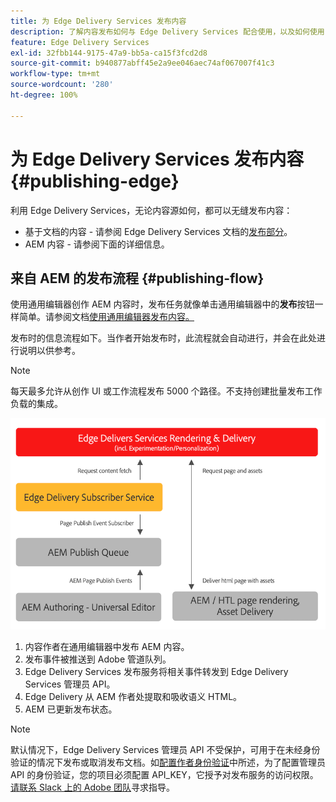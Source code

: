 ```yaml
---
title: 为 Edge Delivery Services 发布内容
description: 了解内容发布如何与 Edge Delivery Services 配合使用，以及如何使用 Edge Delivery Services 发布 AEM 内容。
feature: Edge Delivery Services
exl-id: 32fbb144-9175-47a9-bb5a-ca15f3fcd2d8
source-git-commit: b940877abff45e2a9ee046aec74af067007f41c3
workflow-type: tm+mt
source-wordcount: '280'
ht-degree: 100%

---
```



# 为 Edge Delivery Services 发布内容 {#publishing-edge}

利用 Edge Delivery Services，无论内容源如何，都可以无缝发布内容：

* 基于文档的内容 - 请参阅 Edge Delivery Services 文档的[发布部分](/help/edge/docs/authoring.md)。
* AEM 内容 - 请参阅下面的详细信息。

## 来自 AEM 的发布流程 {#publishing-flow}

使用通用编辑器创作 AEM 内容时，发布任务就像单击通用编辑器中的&#x200B;**发布**&#x200B;按钮一样简单。请参阅文档[使用通用编辑器发布内容。](/help/sites-cloud/authoring/universal-editor/publishing.md)

发布时的信息流程如下。当作者开始发布时，此流程就会自动进行，并会在此处进行说明以供参考。

>[!NOTE]
>
>每天最多允许从创作 UI 或工作流程发布 5000 个路径。不支持创建批量发布工作负载的集成。

![从 AEM 发布到 Edge Delivery Services 时的信息流](assets/publishing-flow.png)

1. 内容作者在通用编辑器中发布 AEM 内容。
1. 发布事件被推送到 Adobe 管道队列。
1. Edge Delivery Services 发布服务将相关事件转发到 Edge Delivery Services 管理员 API。
1. Edge Delivery 从 AEM 作者处提取和吸收语义 HTML。
1. AEM 已更新发布状态。

>[!NOTE]
>
>默认情况下，Edge Delivery Services 管理员 API 不受保护，可用于在未经身份验证的情况下发布或取消发布文档。如[配置作者身份验证](https://www.aem.live/docs/authentication-setup-authoring)中所述，为了配置管理员 API 的身份验证，您的项目必须配置 API_KEY，它授予对发布服务的访问权限。[请联系 Slack 上的 Adobe 团队](/help/edge/docs/slack.md)寻求指导。
